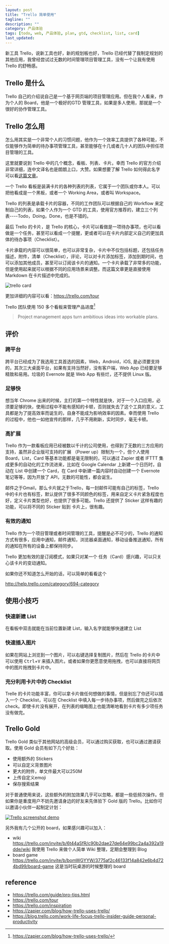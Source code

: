 ```yaml
---
layout: post
title: "Trello 简单使用"
tagline: ""
description: ""
category: 产品体验
tags: [todo, web, 产品体验, plan, gtd, checklist, list, card]
last_updated: 
---
```


新工具 Trello，说新工具也好，新的规划板也好，Trello 已经代替了我制定规划的其他应用，我曾经尝试过无数的时间管理项目管理工具，没有一个让我有使用 Trello 的舒畅感。

## Trello 是什么
Trello 自己的介绍说自己是一个基于网页端的项目管理应用。但在我个人看来，作为个人的 Board，他是一个极好的GTD 管理工具，如果是多人使用，那就是一个很好的协作管理工具。

## Trello 怎么用
怎么用其实是一个非常个人的习惯问题，他作为一个效率工具提供了各种可能，不仅能够作为简单的待办事项管理工具，甚至能够在十几或者几十人的团队中担任项目管理的工具。

这里就要说到 Trello 中的几个概念，看板、列表、卡片。幸而 Trello 的官方介绍非常详细，连中文译名也是朗朗上口，大赞。如果想要了解 Trello 如何得此名字可以看[这篇文章](/post/2018/04/gtld-xyz.html)。

一个 Trello 看板是装满卡片的各种列表的列表，它属于一个团队或你本人。可以把他看成是一个黑板，或者一个 Working Area，或者叫 Workspace。

Trello 的列表是承载卡片的容器，不同的工作团队可以根据自己的 Workflow 来定制自己的列表，如果个人作为一个 GTD 的工具，使用官方推荐的，建立三个列表----Todo，Doing，Done，也是不错的。

最后 Trello 的卡片，是 Trello 的核心，卡片可以看做是一项待办事项，也可以看做是一个任务，甚至可以看成一个提醒，更或者可以在卡片内部定义自己的更加具体的待办事项（Checklist）。

卡片承载的内容可以很简单，也可以非常复杂，卡片中不仅包括标题，还包括任务描述，附件，清单（Checklist），评论，可以对卡片添加标签，添加到期时间，也可以添加其他成员，甚至可以订阅该卡片的通知。一个卡片承载了非常多的功能，但是使用起来就可以根据不同的应用场景来调整。而这篇文章更是直接使用 Markdown 在卡片描述中完成的。

![trello card](https://trello-attachments.s3.amazonaws.com/55756785c6257ef294b55b26/5a27858cb17ff297db1174ed/d8b29438f4de25f887423166c305a4bc/tour-card.png)

更加详细的内容可以看：<https://trello.com/tour>

Trello 团队使用 150 多个看板来管理产品进度[^trello]

[^trello]: <https://zapier.com/blog/how-trello-uses-trello/>

> Project management apps turn ambitious ideas into workable plans.

## 评价

### 跨平台
跨平台已经成为了我选用工具首选的因素，Web，Android，iOS, 是必须要支持的，其次三大桌面平台，如果有支持当然好，没有客户端，Web App 已经要足够精致和易用。垃圾的 Evernote 就是 Web App 有些烂，还不提供 Linux 版。

### 足够快
想当年 Chrome 出来的时候，主打的第一个特性就是快，对于一个入口应用，必须要足够的快，使用过程中不能有感知的卡顿，否则就失去了这个工具的意义，工具都是为了提高效率而诞生的，自身不能成为影响效率的因素。幸而使用 Trello 的过程中，他也一如他宣传的那样，几乎不用刷新，实时同步，毫无卡顿。

### 高扩展
Trello 作为一款看板应用已经被数以千计的公司使用，也得到了无数的三方应用的支持，虽然非企业版可支持的扩展 （Power up）限制为一个，但个人使用 Board，List，Card 等基本功能都是毫无限制的，可以通过 Zapier 或者 IFTTT 集成更多的自动化的工作流进来，比如在 Google Calendar 上新建一个日历时，自动在 List 中创建一个 Card，在 Card 中新建一篇内容时自动创建一个 Evernote 笔记等等，因为开放了 API，无数的可能性，都会诞生。

邮件之于Gmail，那么卡片就之于Trello，每一封邮件可能有自己的标签，Trello 中的卡片也有标签，默认提供了很多不同颜色的标签，用来自定义卡片紧急程度也好，定义卡片类型也好，也提供了很多可能。Trello 还提供了 Sticker 这样有趣的功能，可以将不同的 Sticker 贴到 卡片上，很有趣。

### 有效的通知
Trello 作为一个项目管理或者时间管理的工具，提醒是必不可少的，Trello 的通知方式有很多，应用中通知，邮件通知，浏览器桌面通知，移动设备推送通知，所有的通知在所有的设备上都保持同步。

Trello 更加有效的是订阅模式，如果只对某一个 任务（Card）感兴趣，可以只关心该卡片的变动通知。

如果你还不知道怎么开始的话，可以简单的看看这个

<http://help.trello.com/category/694-category>

## 使用小技巧

### 快速新建 List
在看板中双击就能在当前位置新建 List，输入名字就能够快速建立 List

### 快速插入图片
如果在网站上浏览到一个图片，可以右键选择复制图片，然后在 Trello 的卡片中可以使用 <kbd>Ctrl</kbd>+<kbd>V</kbd> 来插入图片。或者如果你更愿意使用拖拽，也可以直接将网页中的图片拖拽到卡片中。

### 充分利用卡片中的 Checklist
Trelle 的卡片功能丰富，你可以拿卡片做任何想做的事情，但是别忘了你还可以插入一个 Checklist，可以在 Checklist 中填入每一步待办事项，然后做完之后依次check。即使卡片没有展开，在列表的缩略图上也能清晰地看到卡片有多少项任务没有做完。

## Trello Gold
Trello Gold 类似于其他网站的高级会员，可以通过购买获取，也可以通过邀请获取。使用 Gold 会员有如下几个好处：

- 使用额外的 Stickers
- 可以自定义背景图片
- 更大的附件，单文件最大可以250M
- 上传自定义emoji
- 保存搜索结果

对于普通使用来说，这些额外的附加效果几乎可以忽略，都是一些低频次操作。但如果你是重度用户不妨先邀请身边的好友来先体验下 Gold 版的 Trello。比如你可以邀请小伙伴一起制定计划：

<a data-flickr-embed="true"  href="https://www.flickr.com/gp/einverne/c1k37M" title="Trello screenshot demo"><img src="https://farm1.staticflickr.com/784/41398386352_e386a855cb_z.jpg" alt="Trello screenshot demo"></a><script async src="//embedr.flickr.com/assets/client-code.js" charset="utf-8"></script>

另外我有几个公开的 board，如果感兴趣可以加入：

- wiki <https://trello.com/invite/b/6t44aSfR/c90b2dae27de64e99bc2a4a392a19dde/wiki> 我使用 Trello 来做个人简单 Wiki 整理，定期会整理到 Blog
- board game <https://trello.com/invite/b/bomWGYYW/3775af2c46133f14a842e6b4d724bd99/board-game> 这是当时玩桌游的时候整理的 board

## reference

- <https://trello.com/guide/pro-tips.html>
- <https://trello.com/tour>
- <https://trello.com/inspiration>
- <https://zapier.com/blog/how-trello-uses-trello/>
- <https://blog.trello.com/work-life-focus-trello-insider-guide-personal-productivity>

